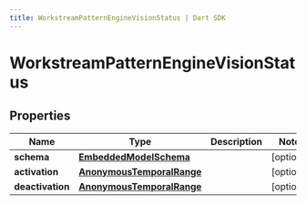 ```yaml
---
title: WorkstreamPatternEngineVisionStatus | Dart SDK
---
```


# WorkstreamPatternEngineVisionStatus

## Properties
Name | Type | Description | Notes
------------ | ------------- | ------------- | -------------
**schema** | [**EmbeddedModelSchema**](EmbeddedModelSchema) |  | [optional] 
**activation** | [**AnonymousTemporalRange**](AnonymousTemporalRange) |  | [optional] 
**deactivation** | [**AnonymousTemporalRange**](AnonymousTemporalRange) |  | [optional] 


